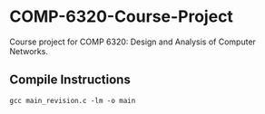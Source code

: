 # COMP-6320-Course-Project

Course project for COMP 6320: Design and Analysis of Computer Networks.

## Compile Instructions

`gcc main_revision.c -lm -o main`